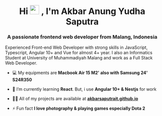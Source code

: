 <h1 align="center">Hi <img src="https://raw.githubusercontent.com/MartinHeinz/MartinHeinz/master/wave.gif" width="30px" height="30px">
, I'm Akbar Anung Yudha Saputra</h1>
<h3 align="center">A passionate frontend web developer from Malang, Indonesia</h3>
<p>Experienced Front-end Web Developer with strong skills in JavaScript, Typescript, Angular 10+ and Vue for almost 4+ year. I also an Informatics Student at University of Muhammadiyah Malang and work as a Full Stack Web Developer.</p>

- 💻️ My equipments are **Macbook Air 15 M2' also with Samsung 24' S24R350**

- 🌱 I’m currently learning **React**. But, i use **Angular 10+ & Nestjs** for work

- 👨‍💻 All of my projects are available at **[akbarsaputrait.github.io](https://akbarsaputrait.github.io/)**

- ⚡ Fun fact **I love photography & playing games especially Dota 2**
